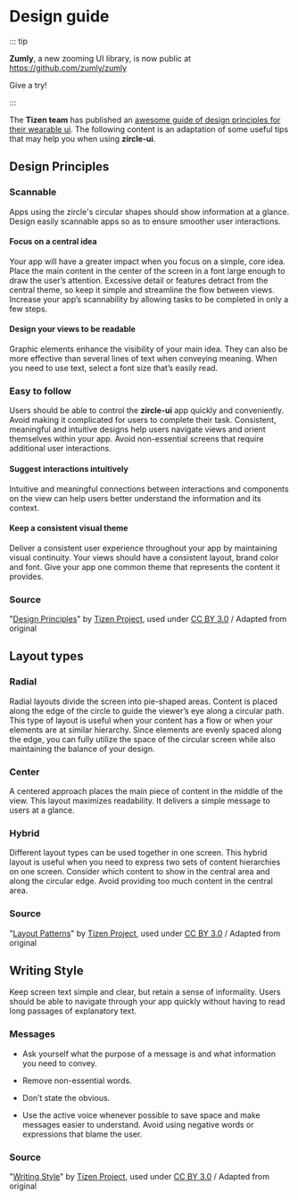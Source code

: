 # Design guide

::: tip

**Zumly**, a new zooming UI library, is now public at https://github.com/zumly/zumly

Give a try!

:::


The **Tizen team** has published an [awesome guide of design principles for their wearable ui](https://developer.tizen.org/design/wearable/design-principles). The following content is an adaptation of some useful tips that may help you when using **zircle-ui**.

## Design Principles

### Scannable
Apps using the zircle's circular shapes should show information at a glance. Design easily scannable apps so as to ensure smoother user interactions.

#### Focus on a central idea
Your app will have a greater impact when you focus on a simple, core idea. Place the main content in the center of the screen in a font large enough to draw the user’s attention. Excessive detail or features detract from the central theme, so keep it simple and streamline the flow between views. Increase your app’s scannability by allowing tasks to be completed in only a few steps.

#### Design your views to be readable
Graphic elements enhance the visibility of your main idea. They can also be more effective than several lines of text when conveying meaning. When you need to use text, select a font size that’s easily read.
 
### Easy to follow
Users should be able to control the **zircle-ui** app quickly and conveniently. Avoid making it complicated for users to complete their task. Consistent, meaningful and intuitive designs help users navigate views and orient themselves within your app. Avoid non-essential screens that require additional user interactions.

#### Suggest interactions intuitively
Intuitive and meaningful connections between interactions and components on the view can help users better understand the information and its context.

#### Keep a consistent visual theme
Deliver a consistent user experience throughout your app by maintaining visual continuity. Your views should have a consistent layout, brand color and font. Give your app one common theme that represents the content it provides.

### Source
"[Design Principles](https://developer.tizen.org/design/wearable/design-principles)" by [Tizen Project](https://www.tizen.org/about), used under [CC BY 3.0](https://creativecommons.org/licenses/by/3.0/) / Adapted from original


## Layout types

### Radial
Radial layouts divide the screen into pie-shaped areas. Content is placed along the edge of the circle to guide the viewer’s eye along a circular path. This type of layout is useful when your content has a flow or when your elements are at similar hierarchy. Since elements are evenly spaced along the edge, you can fully utilize the space of the circular screen while also maintaining the balance of your design.

### Center
A centered approach places the main piece of content in the middle of the view. This layout maximizes readability. It delivers a simple message to users at a glance.

### Hybrid
Different layout types can be used together in one screen. This hybrid layout is useful when you need to express two sets of content hierarchies on one screen. Consider which content to show in the central area and along the circular edge. Avoid providing too much content in the central area.

### Source
"[Layout Patterns](https://developer.tizen.org/design/wearable/visual-design/layout-patterns)" by [Tizen Project](https://www.tizen.org/about), used under [CC BY 3.0](https://creativecommons.org/licenses/by/3.0/) / Adapted from original

## Writing Style
Keep screen text simple and clear, but retain a sense of informality. Users should be able to navigate through your app quickly without having to read long passages of explanatory text.

### Messages
- Ask yourself what the purpose of a message is and what information you need to convey.

- Remove non-essential words.

- Don’t state the obvious.

- Use the active voice whenever possible to save space and make messages easier to understand. Avoid using negative words or expressions that blame the user.


### Source
"[Writing Style](https://developer.tizen.org/design/wearable/writing-style)" by [Tizen Project](https://www.tizen.org/about), used under [CC BY 3.0](https://creativecommons.org/licenses/by/3.0/) / Adapted from original

